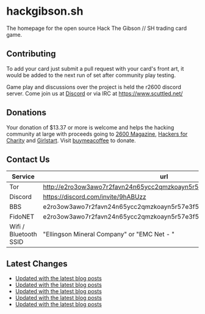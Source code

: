 # hackgibson.sh
The homepage for the open source Hack The Gibson // SH trading card game.


## Contributing

To add your card just submit a pull request with your card's front art, it would be added to the next run of set after community play testing.

Game play and discussions over the project is held the r2600 discord server. Come join us at [Discord](https://discord.com/invite/9hABUzz) or via IRC at https://www.scuttled.net/


## Donations

Your donation of $13.37 or more is welcome and helps the hacking community at large with proceeds going to [2600 Magazine](https://2600.com/), [Hackers for Charity](https://hackersforcharity.org) and [Girlstart](https://girlstart.org).  Visit [buymeacoffee](https://www.buymeacoffee.com/hackgibson.sh) to donate.


## Contact Us

Service | url
-|-
Tor | http://e2ro3ow3awo7r2favn24n65ycc2qmzkoayn5r57e3f56nvjwdcgg32ad.onion
Discord | https://discord.com/invite/9hABUzz
BBS | e2ro3ow3awo7r2favn24n65ycc2qmzkoayn5r57e3f56nvjwdcgg32ad.onion:23
FidoNET | e2ro3ow3awo7r2favn24n65ycc2qmzkoayn5r57e3f56nvjwdcgg32ad.onion:24554
Wifi / Bluetooth SSID | "Ellingson Mineral Company" or "EMC Net - <fidonet address>"

## Latest Changes
<!-- BLOG-POST-LIST:START -->
- [Updated with the latest blog posts](https://github.com/DFW2600/hackgibson.sh/commit/69d078294943cb3cdf35cfd1771a628b7a8de478)
- [Updated with the latest blog posts](https://github.com/DFW2600/hackgibson.sh/commit/dfb0b61a93bc68904f96675a337803607d4d5191)
- [Updated with the latest blog posts](https://github.com/DFW2600/hackgibson.sh/commit/c1c38122906a7f61d264c6ddbfefbd463a1d1c96)
- [Updated with the latest blog posts](https://github.com/DFW2600/hackgibson.sh/commit/daba977ea1576588c51af46b790838e2c6b0d2a1)
- [Updated with the latest blog posts](https://github.com/DFW2600/hackgibson.sh/commit/eadfaf6c9f389707b583fc498df2f8d13f6b5b52)
<!-- BLOG-POST-LIST:END -->
